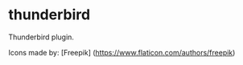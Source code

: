 # thunderbird
Thunderbird plugin.

Icons made by: [Freepik] (https://www.flaticon.com/authors/freepik)